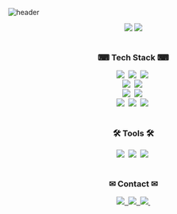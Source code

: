 ![header](https://capsule-render.vercel.app/api?type=wave&color=e8f3ed&height=200&section=header&text=Hello%20I'm%20Jinsheo&fontSize=50&animation=twinkling&fontColor=3f4f46)

<div align="center">
  <img src="https://github-readme-stats.vercel.app/api?username=jinsheo107&show_icons=true&theme=transparent" />
  <img src="https://github-readme-stats.vercel.app/api/top-langs/?username=jinsheo107&layout=compact" />
</div>

<br>

<h3 align="center">⌨ Tech Stack ⌨</h3>
<div align="center">
  <img src="https://img.shields.io/badge/html5-E34F26.svg?style=for-the-badge&logo=html5&logoColor=white" />&nbsp
  <img src="https://img.shields.io/badge/CSS3-1572B6.svg?style=for-the-badge&logo=css3&logoColor=white" />&nbsp
  <img src="https://img.shields.io/badge/javascript-F7DF1E.svg?style=for-the-badge&logo=javascript&logoColor=20232a" />&nbsp<br>
  <img src="https://img.shields.io/badge/jQuery-0769AD.svg?style=for-the-badge&logo=jquery&logoColor=white" />&nbsp
  <img src="https://img.shields.io/badge/bootstrap-7952B3.svg?style=for-the-badge&logo=bootstrap&logoColor=white" />&nbsp<br>
  <img src="https://img.shields.io/badge/spring boot-6DB33F.svg?style=for-the-badge&logo=springboot&logoColor=white" />&nbsp
  <img src="https://img.shields.io/badge/spring-6DB33F.svg?style=for-the-badge&logo=spring&logoColor=white" />&nbsp<br>
  <img src="https://img.shields.io/badge/MariaDB-003545.svg?style=for-the-badge&logo=mariadb&logoColor=white" />&nbsp
  <img src="https://img.shields.io/badge/docker-2496ED.svg?style=for-the-badge&logo=docker&logoColor=white" />&nbsp
  <img src="https://img.shields.io/badge/jenkins-D24939.svg?style=for-the-badge&logo=jenkins&logoColor=white" />&nbsp
</div>

<br>

<h3 align="center">🛠 Tools 🛠</h3>
<div align="center">
  <img src="https://img.shields.io/badge/github-181717.svg?style=for-the-badge&logo=github&logoColor=white" />&nbsp
  <img src="https://img.shields.io/badge/Notion-F3F3F3.svg?style=for-the-badge&logo=notion&logoColor=black" />&nbsp
  <img src="https://img.shields.io/badge/figma-F24E1E.svg?style=for-the-badge&logo=figma&logoColor=white" />&nbsp
</div>

<br>

<h3 align="center">✉ Contact ✉</h3>
<div align="center">
  <a href="https://velog.io/@jinsheo107">
    <img src="https://img.shields.io/badge/Velog-1EBC8F?style=for-the-badge&logo=velog&logoColor=white" />&nbsp
  </a>
  <a href="jinsheo107@gmail.com">
    <img
      src="https://img.shields.io/badge/jinsheo107@gmail.com-0078D4?style=for-the-badge&logo=microsoftoutlook&logoColor=white"/>&nbsp
  </a>
  <a href="https://www.notion.so/f53a3952dfaf41d1b8cf312bd38edf44">
    <img src="https://img.shields.io/badge/Notion-F3F3F3?style=for-the-badge&logo=notion&logoColor=black" />&nbsp
  </a>
</div>
